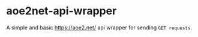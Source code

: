# aoe2net-api-wrapper
 A simple and basic https://aoe2.net/ api wrapper for sending `GET requests`.

